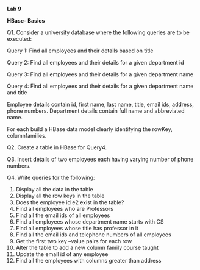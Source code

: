 **Lab 9**

**HBase- Basics**

Q1. Consider a university database where the following queries are to be executed:

Query 1: Find all employees and their details based on title

Query 2: Find all employees and their details for a given department id

Query 3: Find all employees and their details for a given department name

Query 4: Find all employees and their details for a given department name and title

Employee details contain id, first name, last name, title, email ids, address, phone numbers. Department details contain full name and abbreviated name.

For each build a HBase data model clearly identifying the rowKey, columnfamilies.

Q2. Create a table in HBase for Query4.

Q3. Insert details of two employees each having varying number of phone numbers.

Q4. Write queries for the following:

1. Display all the data in the table
2. Display all the row keys in the table
3. Does the employee id e2 exist in the table?
4. Find all employees who are Professors
5. Find all the email ids of all employees
6. Find all employees whose department name starts with CS
7. Find all employees whose title has professor in it
8. Find all the email ids and telephone numbers of all employees
9. Get the first two key –value pairs for each row
10. Alter the table to add a new column family course taught
11. Update the email id of any employee
12. Find all the employees with columns greater than address
